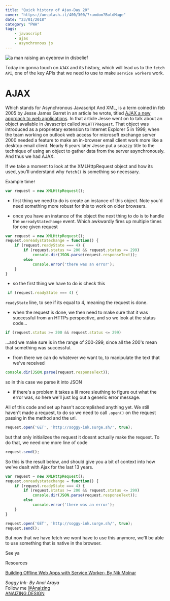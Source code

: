 ```yaml
---
title: "Quick history of Ajax-Day 20"
cover: "https://unsplash.it/400/300/?random?BoldMage"
date: "23/01/2018"
category: "PWA"
tags:
    - javascript
    - ajax
    - asynchronous js
---
```


![a man raising an eyebrow in disbelief](https://images.unsplash.com/photo-1463453091185-61582044d556?ixlib=rb-0.3.5&ixid=eyJhcHBfaWQiOjEyMDd9&s=afb35d2683e102d67bcd70b87b100723&auto=format&fit=crop&w=1350&q=80)

Today im gonna touch on `AJAX` and its history, which will lead us to the `fetch API`, one of the key APIs that we need to use to make `service workers` work.

# AJAX

Which stands for Asynchronous Javascript And XML, is a term coined in feb 2005 by Jesse James Garret in an article he wrote, titled [AJAX a new approach to web applications](http://adaptivepath.org/ideas/ajax-new-approach-web-applications/). In that article Jesse went on to talk about an object available in Javascript called `XMLHTTPRequest`. That object was introduced as a proprietary extension to Internet Explorer 5 in 1999, when the team working on outlook web access for microsoft exchange server 2000 needed a feature to make an in-browser email client work more like a desktop email client. Nearly 6 years later Jesse put a snazzy title to the technique of using an object to gather data from the server asynchronously. And thus we had AJAX.

If we take a moment to look at the XMLHttpRequest object and how its used, you'll understand why `fetch()` is something so necessary.

Example time`!`

```js
var request = new XMLHttpRequest();

```
* first thing we need to do is create an instance of this object. Note you'd need something more robust for this to work on older browsers.

* once you have an instance of the object the next thing to do is to handle the `onreadyStatechange` event. Which awkwardly fires up multiple times for one given request

```js
var request = new XMLHttpRequest();
request.onreadystatechange = function() {
    if (request.readyState === 4) {
        if (request.status >= 200 && request.status <= 299)
            console.dir(JSON.parse(request.responseText));
        else
            console.error('there was an error');
    }
}

```
* so the first thing we have to do is check this 
```js
 if (request.readyState === 4) {
```
`readyState` line, to see if its equal to 4, meaning the request is done.
* when the request is done, we then need to make sure that it was successful from an HTTPs perspective, and so we look at the status code...
```js
if (request.status >= 200 && request.status <= 299)
```
...and we make sure is in the range of 200-299, since all the 200's mean that something was successful.
* from there we can do whatever we want to, to manipulate the text that we've received
```js
console.dir(JSON.parse(request.responseText));
```
so in this case we parse it into JSON
* if there's a problem it takes a lil more sleuthing to figure out what the error was, so here we'll just log out a generic error message.

All of this code and set up hasn't accomplished anything yet. We still haven't made a request, to do so we need to call `.open()` on the request passing in the method and the url.
```js
request.open('GET', 'http://soggy-ink.surge.sh/', true);
```
but that only initializes the request it doesnt actually make the request. To do that, we need one more line of code
```js
request.send();
```

So this is the result below, and should give you a bit of context into how we've dealt with Ajax for the last 13 years.

```js
var request = new XMLHttpRequest();
request.onreadystatechange = function() {
    if (request.readyState === 4) {
        if (request.status >= 200 && request.status <= 299)
            console.dir(JSON.parse(request.responseText));
        else
            console.error('there was an error');
    }
}

request.open('GET', 'http://soggy-ink.surge.sh/', true);
request.send();

```
But now that we have fetch we wont have to use this anymore, we'll be able to use something that is native in the browser.

See ya

Resources


[Building Offline Web Apps with Service Worker- By Nik Molnar ](https://app.pluralsight.com/library/courses/building-offline-web-apps-service-worker/table-of-contents)

_Soggy Ink- By Anai Araya_<br>
Follow me [@Anaizing](https://twitter.com/Anaizing) <br>
[ANAIZING.DESIGN](https://anaizing.design/)